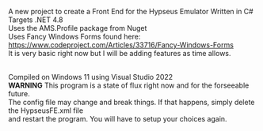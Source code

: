 ﻿A new project to create a Front End for the Hypseus Emulator Written in C# Targets .NET 4.8
<br>
Uses the AMS.Profile package from Nuget
<br>
Uses Fancy Windows Forms found here: https://www.codeproject.com/Articles/33716/Fancy-Windows-Forms
<br>
It is very basic right now but I will be adding features as time allows.

<br>
Compiled on Windows 11 using Visual Studio 2022
<br>
<b>WARNING</b> This program is a state of flux right now and for the forseeable future.
<br>
The config file may change and break things. If that happens, simply delete the HypseusFE.xml file
<br>
and restart the program. You will have to setup your choices again.